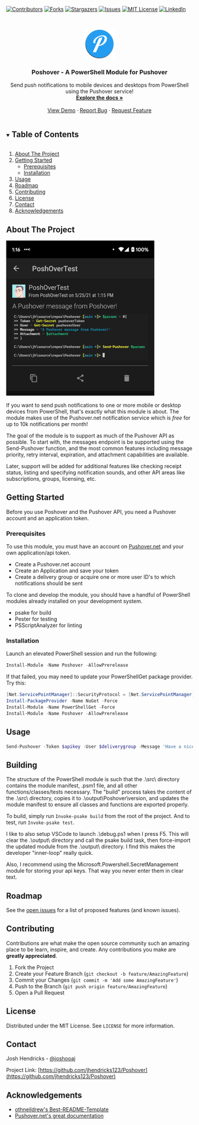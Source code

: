 <!-- PROJECT SHIELDS -->
[![Contributors][contributors-shield]][contributors-url]
[![Forks][forks-shield]][forks-url]
[![Stargazers][stars-shield]][stars-url]
[![Issues][issues-shield]][issues-url]
[![MIT License][license-shield]][license-url]
[![LinkedIn][linkedin-shield]][linkedin-url]



<!-- PROJECT LOGO -->
<br />
<p align="center">
  <a href="https://pushover.net">
    <img src="images/pushover_logo.png" alt="Logo" width="80" height="80">
  </a>

  <h3 align="center">Poshover - A PowerShell Module for Pushover</h3>

  <p align="center">
    Send push notifications to mobile devices and desktops from PowerShell using the Pushover service!
    <br />
    <a href="https://github.com/jhendricks123/Poshover"><strong>Explore the docs »</strong></a>
    <br />
    <br />
    <a href="https://github.com/jhendricks123/Poshover">View Demo</a>
    ·
    <a href="https://github.com/jhendricks123/Poshover/issues">Report Bug</a>
    ·
    <a href="https://github.com/jhendricks123/Poshover/issues">Request Feature</a>
  </p>
</p>



<!-- TABLE OF CONTENTS -->
<details open="open">
  <summary><h2 style="display: inline-block">Table of Contents</h2></summary>
  <ol>
    <li>
      <a href="#about-the-project">About The Project</a>
    </li>
    <li>
      <a href="#getting-started">Getting Started</a>
      <ul>
        <li><a href="#prerequisites">Prerequisites</a></li>
        <li><a href="#installation">Installation</a></li>
      </ul>
    </li>
    <li><a href="#usage">Usage</a></li>
    <li><a href="#roadmap">Roadmap</a></li>
    <li><a href="#contributing">Contributing</a></li>
    <li><a href="#license">License</a></li>
    <li><a href="#contact">Contact</a></li>
    <li><a href="#acknowledgements">Acknowledgements</a></li>
  </ol>
</details>



<!-- ABOUT THE PROJECT -->
## About The Project

[![Product Name Screen Shot][product-screenshot]](https://github.com/jhendricks123/poshover)

If you want to send push notifications to one or more mobile or desktop devices from PowerShell,
that's exactly what this module is about. The module makes use of the Pushover.net notification
service which is _free_ for up to 10k notifications per month!

The goal of the module is to support as much of the Pushover API as possible. To start with, the
messages endpoint is be supported using the Send-Pushover function, and the most common features
including message priority, retry interval, expiration, and attachment capabilities are available.

Later, support will be added for additional features like checking receipt status, listing and
specifying notification sounds, and other API areas like subscriptions, groups, licensing, etc.

<!-- GETTING STARTED -->
## Getting Started

Before you use Poshover and the Pushover API, you need a Pushover account and an application token.

### Prerequisites

To use this module, you must have an account on [Pushover.net](https://pushover.net) and your own application/api token.
* Create a Pushover.net account
* Create an Application and save your token
* Create a delivery group or acquire one or more user ID's to which notifications should be sent

To clone and develop the module, you should have a handful of PowerShell modules already installed
on your development system.
* psake for build
* Pester for testing
* PSScriptAnalyzer for linting

### Installation

Launch an elevated PowerShell session and run the following:
```powershell
Install-Module -Name Poshover -AllowPrerelease
```

If that failed, you may need to update your PowerShellGet package provider. Try this:
```powershell
[Net.ServicePointManager]::SecurityProtocol = [Net.ServicePointManager]::SecurityProtocol -bor [Net.SecurityProtocolType]::Tls12
Install-PackageProvider -Name NuGet -Force
Install-Module -Name PowerShellGet -Force
Install-Module -Name Poshover -AllowPrerelease
```

<!-- USAGE EXAMPLES -->
## Usage

```powershell
Send-Pushover -Token $apikey -User $deliverygroup -Message 'Have a nice day!'
```

## Building

The structure of the PowerShell module is such that the .\src\ directory contains the module manifest,
.psm1 file, and all other functions/classes/tests necessary. The "build" process takes the content
of the .\src\ directory, copies it to .\output\Poshover\version\, and updates the module manifest to
ensure all classes and functions are exported properly.

To build, simply run `Invoke-psake build` from the root of the project. And to test, run `Invoke-psake test`.

I like to also setup VSCode to launch .\debug.ps1 when I press F5. This will clear the .\output\ directory
and call the psake build task, then force-import the updated module from the .\output\ directory. I find this
makes the developer "inner-loop" really quick.

Also, I recommend using the Microsoft.Powershell.SecretManagement module for storing your api keys. That way
you never enter them in clear text.

<!-- ROADMAP -->
## Roadmap

See the [open issues](https://github.com/jhendricks123/Poshover/issues) for a list of proposed features (and known issues).


<!-- CONTRIBUTING -->
## Contributing

Contributions are what make the open source community such an amazing place to be learn, inspire, and create. Any contributions you make are **greatly appreciated**.

1. Fork the Project
2. Create your Feature Branch (`git checkout -b feature/AmazingFeature`)
3. Commit your Changes (`git commit -m 'Add some AmazingFeature'`)
4. Push to the Branch (`git push origin feature/AmazingFeature`)
5. Open a Pull Request



<!-- LICENSE -->
## License

Distributed under the MIT License. See `LICENSE` for more information.


<!-- CONTACT -->
## Contact

Josh Hendricks - [@joshooaj](https://twitter.com/@joshooaj)

Project Link: [https://github.com/jhendricks123/Poshover](https://github.com/jhendricks123/Poshover)


<!-- ACKNOWLEDGEMENTS -->
## Acknowledgements

* [othneildrew's Best-README-Template](https://github.com/othneildrew/Best-README-Template)
* [Pushover.net's great documentation](https://pushover.net)


<!-- MARKDOWN LINKS & IMAGES -->
<!-- https://www.markdownguide.org/basic-syntax/#reference-style-links -->
[contributors-shield]: https://img.shields.io/github/contributors/jhendricks123/poshover.svg?style=for-the-badge
[contributors-url]: https://github.com/jhendricks123/poshover/graphs/contributors
[forks-shield]: https://img.shields.io/github/forks/jhendricks123/poshover.svg?style=for-the-badge
[forks-url]: https://github.com/jhendricks123/poshover/network/members
[stars-shield]: https://img.shields.io/github/stars/jhendricks123/poshover.svg?style=for-the-badge
[stars-url]: https://github.com/jhendricks123/poshover/stargazers
[issues-shield]: https://img.shields.io/github/issues/jhendricks123/poshover.svg?style=for-the-badge
[issues-url]: https://github.com/jhendricks123/poshover/issues
[license-shield]: https://img.shields.io/github/license/jhendricks123/poshover.svg?style=for-the-badge
[license-url]: https://github.com/jhendricks123/poshover/blob/master/LICENSE.txt
[linkedin-shield]: https://img.shields.io/badge/-LinkedIn-black.svg?style=for-the-badge&logo=linkedin&colorB=555
[linkedin-url]: https://www.linkedin.com/in/joshuahendricks/
[product-screenshot]: images/screenshot.png